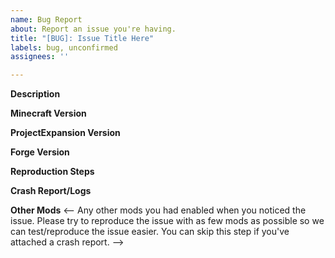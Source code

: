 ```yaml
---
name: Bug Report
about: Report an issue you're having.
title: "[BUG]: Issue Title Here"
labels: bug, unconfirmed
assignees: ''

---
```


**Description**
<!-- A clear and concise description of what the bug is. -->

**Minecraft Version**
<!-- 1.18.2 -->

**ProjectExpansion Version**
<!-- 1.0.0 -->

**Forge Version**
<!-- 42.0.0 -->

**Reproduction Steps**
<!-- 1. Place down an EMC Link -->
<!-- 2. Import items -->
<!-- 3. Die -->

**Crash Report/Logs**
<!-- If applicable, attach the associated crash report and logs. If you'd like to make our lives easier, you can attach a manually generated debug crash if you do not have a crash report (Hold F3 + C for 10 seconds) -->

**Other Mods**
<-- Any other mods you had enabled when you noticed the issue. Please try to reproduce the issue with as few mods as possible so we can test/reproduce the issue easier. You can skip this step if you've attached a crash report. -->
